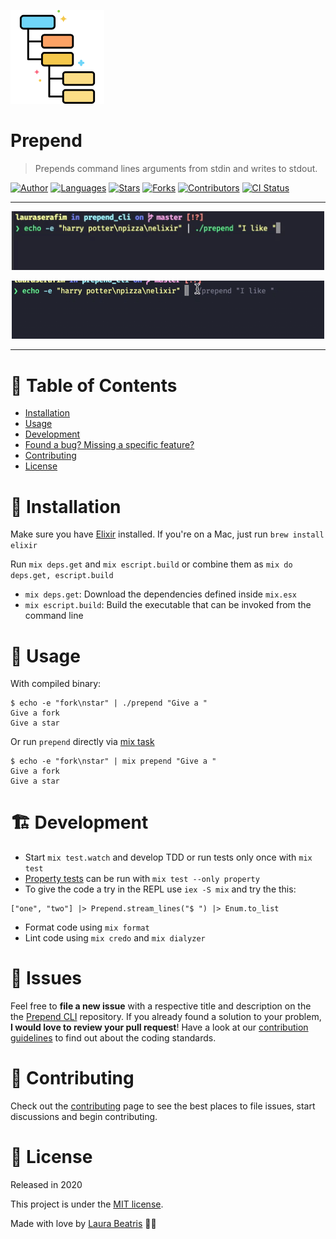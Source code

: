<p align="left">
   <img src="./.github/docs/logo.png" width="150px"/>
</p>

# Prepend

> Prepends command lines arguments from stdin and writes to stdout.

[![Author](https://img.shields.io/badge/author-LauraBeatris-F5C84C?style=flat-square)](https://github.com/LauraBeatris)
[![Languages](https://img.shields.io/github/languages/count/LauraBeatris/prepend_cli?color=%23F5C84C&style=flat-square)](#)
[![Stars](https://img.shields.io/github/stars/LauraBeatris/prepend_cli?color=F5C84C&style=flat-square)](https://github.com/LauraBeatris/prepend_cli/stargazers)
[![Forks](https://img.shields.io/github/forks/LauraBeatris/prepend_cli?color=%23F5C84C&style=flat-square)](https://github.com/LauraBeatris/prepend_cli/network/members)
[![Contributors](https://img.shields.io/github/contributors/LauraBeatris/prepend_cli?color=F5C84C&style=flat-square)](https://github.com/LauraBeatris/prepend_cli/graphs/contributors)
[![CI Status](https://img.shields.io/github/workflow/status/LauraBeatris/prepend_cli/CI?label=CI&style=flat-square)](https://github.com/LauraBeatris/prepend_cli/actions)

---
<p align="center">
   <img src="./.github/docs/cli-example.gif" width="500"/>
</p>

<p align="center">
   <img src="./.github/docs/mix-task-example.gif" width="500"/>
</p>

---


# :pushpin: Table of Contents

* [Installation](#construction_worker-installation)
* [Usage](#pushpin-usage)
* [Development](#building_construction-development)
* [Found a bug? Missing a specific feature?](#bug-issues)
* [Contributing](#tada-contributing)
* [License](#closed_book-license)


# :construction_worker: Installation

Make sure you have [Elixir](https://elixir-lang.org/) installed. If you're on a Mac, just run ``brew install elixir``

Run ``mix deps.get`` and ``mix escript.build`` or combine them as ``mix do deps.get, escript.build``

- ``mix deps.get``: Download the dependencies defined inside ``mix.esx``
- ``mix escript.build``: Build the executable that can be invoked from the command line

# :pushpin: Usage

With compiled binary:

```
$ echo -e "fork\nstar" | ./prepend "Give a "
Give a fork
Give a star
```

Or run ``prepend`` directly via [mix task](https://github.com/LauraBeatris/prepend_cli/blob/master/lib/mix/tasks/prepend.ex)

```
$ echo -e "fork\nstar" | mix prepend "Give a "
Give a fork
Give a star
```

# :building_construction:	Development

- Start ``mix test.watch`` and develop TDD or run tests only once with ``mix test``
- [Property tests](https://elixir-lang.org/blog/2017/10/31/stream-data-property-based-testing-and-data-generation-for-elixir/) can be run with ``mix test --only property``
- To give the code a try in the REPL use ``iex -S mix`` and try the this:

```
["one", "two"] |> Prepend.stream_lines("$ ") |> Enum.to_list
```

- Format code using ``mix format``
- Lint code using ``mix credo`` and ``mix dialyzer``

# :bug: Issues

Feel free to **file a new issue** with a respective title and description on the the [Prepend CLI](https://github.com/LauraBeatris/prepend_cli/issues) repository. If you already found a solution to your problem, **I would love to review your pull request**! Have a look at our [contribution guidelines](https://github.com/LauraBeatris/prepend_cli/blob/master/CONTRIBUTING.md) to find out about the coding standards.

# :tada: Contributing

Check out the [contributing](https://github.com/LauraBeatris/prepend_cli/blob/master/CONTRIBUTING.md) page to see the best places to file issues, start discussions and begin contributing.

# :closed_book: License

Released in 2020

This project is under the [MIT license](https://github.com/LauraBeatris/prepend_cli/master/LICENSE).

Made with love by [Laura Beatris](https://github.com/LauraBeatris) 💜🚀
